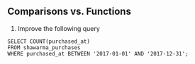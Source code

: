 ## Comparisons vs. Functions

1. Improve the following query

```
SELECT COUNT(purchased_at)
FROM shawarma_purchases
WHERE purchased_at BETWEEN '2017-01-01' AND '2017-12-31';
```
